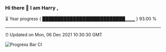 ### Hi there 👋 I am Harry , 

⏳ Year progress { ███████████████████████████▁▁▁ } 93.00 %

---

⏰ Updated on Mon, 06 Dec 2021 10:30:30 GMT

![Progress Bar CI](https://github.com/duykhang68/duykhang68/workflows/Progress%20Bar%20CI/badge.svg)

